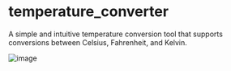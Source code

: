 # temperature_converter
A simple and intuitive temperature conversion tool that supports conversions between Celsius, Fahrenheit, and Kelvin.


![image](https://github.com/user-attachments/assets/c4854641-8c46-4b26-af2a-de3b074987c7)
